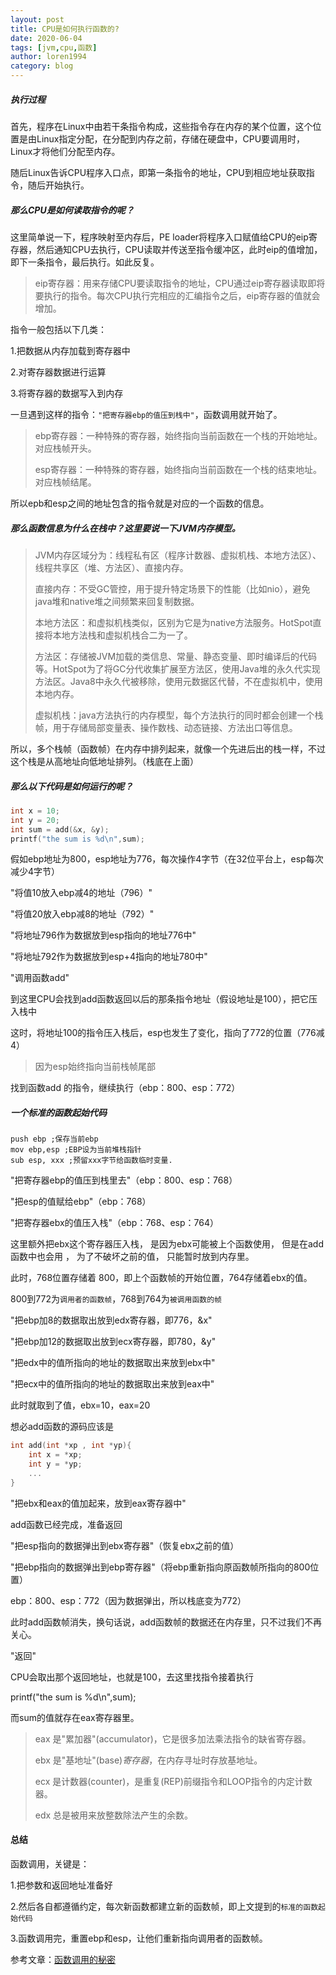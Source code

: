 ```yaml
---
layout: post
title: CPU是如何执行函数的?
date: 2020-06-04
tags: [jvm,cpu,函数]
author: loren1994
category: blog
---
```


##### 执行过程

首先，程序在Linux中由若干条指令构成，这些指令存在内存的某个位置，这个位置是由Linux指定分配，在分配到内存之前，存储在硬盘中，CPU要调用时，Linux才将他们分配至内存。

随后Linux告诉CPU程序入口点，即第一条指令的地址，CPU到相应地址获取指令，随后开始执行。

##### 那么CPU是如何读取指令的呢？

这里简单说一下，程序映射至内存后，PE loader将程序入口赋值给CPU的eip寄存器，然后通知CPU去执行，CPU读取并传送至指令缓冲区，此时eip的值增加，即下一条指令，最后执行。如此反复。

> eip寄存器：用来存储CPU要读取指令的地址，CPU通过eip寄存器读取即将要执行的指令。每次CPU执行完相应的汇编指令之后，eip寄存器的值就会增加。

指令一般包括以下几类：

1.把数据从内存加载到寄存器中

2.对寄存器数据进行运算

3.将寄存器的数据写入到内存

一旦遇到这样的指令：`"把寄存器ebp的值压到栈中"`，函数调用就开始了。

> ebp寄存器：一种特殊的寄存器，始终指向当前函数在一个栈的开始地址。对应栈帧开头。
>
> esp寄存器：一种特殊的寄存器，始终指向当前函数在一个栈的结束地址。对应栈帧结尾。

所以epb和esp之间的地址包含的指令就是对应的一个函数的信息。

##### 那么函数信息为什么在栈中？这里要说一下JVM内存模型。

> JVM内存区域分为：线程私有区（程序计数器、虚拟机栈、本地方法区）、线程共享区（堆、方法区）、直接内存。
>
> 直接内存：不受GC管控，用于提升特定场景下的性能（比如nio），避免java堆和native堆之间频繁来回复制数据。
>
> 本地方法区：和虚拟机栈类似，区别为它是为native方法服务。HotSpot直接将本地方法栈和虚拟机栈合二为一了。
>
> 方法区：存储被JVM加载的类信息、常量、静态变量、即时编译后的代码等。HotSpot为了将GC分代收集扩展至方法区，使用Java堆的永久代实现方法区。Java8中永久代被移除，使用元数据区代替，不在虚拟机中，使用本地内存。
>
> 虚拟机栈：java方法执行的内存模型，每个方法执行的同时都会创建一个栈帧，用于存储局部变量表、操作数栈、动态链接、方法出口等信息。

所以，多个栈帧（函数帧）在内存中排列起来，就像一个先进后出的栈一样，不过这个栈是从高地址向低地址排列。（栈底在上面）

##### 那么以下代码是如何运行的呢？

~~~~c
int x = 10;
int y = 20;
int sum = add(&x, &y);
printf("the sum is %d\n",sum);
~~~~

假如ebp地址为800，esp地址为776，每次操作4字节（在32位平台上，esp每次减少4字节）

"将值10放入ebp减4的地址（796）"

"将值20放入ebp减8的地址（792）"

"将地址796作为数据放到esp指向的地址776中"

"将地址792作为数据放到esp+4指向的地址780中"

"调用函数add"

到这里CPU会找到add函数返回以后的那条指令地址（假设地址是100），把它压入栈中

这时，将地址100的指令压入栈后，esp也发生了变化，指向了772的位置（776减4）

> 因为esp始终指向当前栈帧尾部

找到函数add 的指令，继续执行（ebp：800、esp：772）

##### 一个标准的函数起始代码

~~~~
push ebp ;保存当前ebp
mov ebp,esp ;EBP设为当前堆栈指针
sub esp, xxx ;预留xxx字节给函数临时变量.
~~~~

"把寄存器ebp的值压到栈里去"（ebp：800、esp：768）

"把esp的值赋给ebp"（ebp：768）

"把寄存器ebx的值压入栈"（ebp：768、esp：764）

这里额外把ebx这个寄存器压入栈， 是因为ebx可能被上个函数使用， 但是在add函数中也会用 ， 为了不破坏之前的值， 只能暂时放到内存里。

此时，768位置存储着 800，即上个函数帧的开始位置，764存储着ebx的值。

800到772为`调用者的函数帧`，768到764为`被调用函数的帧`

"把ebp加8的数据取出放到edx寄存器，即776，&x"

"把ebp加12的数据取出放到ecx寄存器，即780，&y"

"把edx中的值所指向的地址的数据取出来放到ebx中"

"把ecx中的值所指向的地址的数据取出来放到eax中"

此时就取到了值，ebx=10，eax=20

想必add函数的源码应该是

~~~~c
int add(int *xp , int *yp){
    int x = *xp;
    int y = *yp;
    ...
}
~~~~

"把ebx和eax的值加起来，放到eax寄存器中"

add函数已经完成，准备返回

"把esp指向的数据弹出到ebx寄存器"（恢复ebx之前的值）

"把ebp指向的数据弹出到ebp寄存器"（将ebp重新指向原函数帧所指向的800位置）

ebp：800、esp：772（因为数据弹出，所以栈底变为772）

此时add函数帧消失，换句话说，add函数帧的数据还在内存里，只不过我们不再关心。

"返回"

CPU会取出那个返回地址，也就是100，去这里找指令接着执行

printf("the sum is %d\n",sum);

而sum的值就存在eax寄存器里。

> eax 是"累加器"(accumulator)，它是很多加法乘法指令的缺省寄存器。
>
> ebx 是"基地址"(base)*寄存器*，在内存寻址时存放基地址。
>
> ecx 是计数器(counter)，是重复(REP)前缀指令和LOOP指令的内定计数器。
>
> edx 总是被用来放整数除法产生的余数。

#### 总结

函数调用，关键是：

1.把参数和返回地址准备好

2.然后各自都遵循约定，每次新函数都建立新的函数帧，即上文提到的`标准的函数起始代码`

3.函数调用完，重置ebp和esp，让他们重新指向调用者的函数帧。



参考文章：[函数调用的秘密](https://mp.weixin.qq.com/s?__biz=MzAxOTc0NzExNg==&mid=2665513039&idx=1&sn=381c1b8c7f86906c4838050b8c1db2bb&scene=21#wechat_redirect)